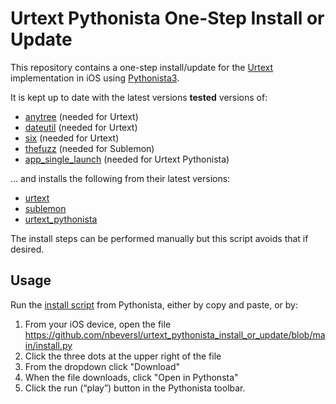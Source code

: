 # Urtext Pythonista One-Step Install or Update

This repository contains a one-step install/update for the [Urtext](urtext.co) implementation in iOS using [Pythonista3](https://apps.apple.com/us/app/pythonista-3/id1085978097).

It is kept up to date with the latest versions **tested** versions of:
- [anytree](https://github.com/c0fec0de/anytree) (needed for Urtext)
- [dateutil](https://github.com/dateutil/dateutil) (needed for Urtext)
- [six](https://pypi.org/project/six/) (needed for Urtext)
- [thefuzz](https://github.com/seatgeek/thefuzz) (needed for Sublemon)
- [app_single_launch](https://github.com/TPO-POMGOM/Pythonista-utilities/blob/master/app_single_launch.py) (needed for Urtext Pythonista)

... and installs the following from their latest versions:

- [urtext](https://github.com/nbeversl/urtext)
- [sublemon](https://github.com/nbeversl/sublemon)
- [urtext_pythonista](https://github.com/nbeversl/urtext_pythonista)

The install steps can be performed manually but this script avoids that if desired.

## Usage

Run the [install script](https://github.com/nbeversl/urtext_pythonista_install_or_update/blob/main/install.py) from Pythonista, either by copy and paste, or by:

1. From your iOS device, open the file https://github.com/nbeversl/urtext_pythonista_install_or_update/blob/main/install.py
2. Click the three dots at the upper right of the file
3. From the dropdown click "Download"
4. When the file downloads, click "Open in Pythonsta"
5. Click the run (“play”) button in the Pythonista toolbar.

